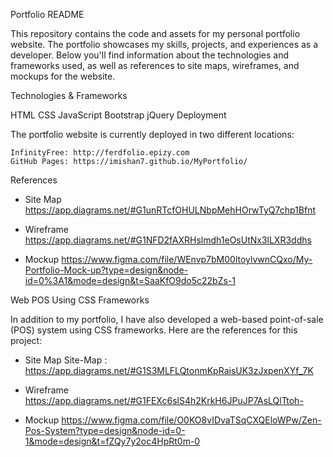    Portfolio README

This repository contains the code and assets for my personal portfolio website. 
The portfolio showcases my skills, projects, and experiences as a developer. Below you'll find information about the technologies and frameworks used, as well as references to site maps, wireframes, and mockups for the website.

 Technologies & Frameworks 

   HTML
   CSS
   JavaScript
   Bootstrap
   jQuery
   Deployment

  The portfolio website is currently deployed in two different locations:

    InfinityFree: http://ferdfolio.epizy.com
    GitHub Pages: https://imishan7.github.io/MyPortfolio/


   References

* Site Map
 https://app.diagrams.net/#G1unRTcfOHULNbpMehHOrwTyQ7chp1Bfnt

* Wireframe 
https://app.diagrams.net/#G1NFD2fAXRHslmdh1eOsUtNx3lLXR3ddhs

* Mockup
https://www.figma.com/file/WEnvp7bM00ltoylvwnCQxo/My-Portfolio-Mock-up?type=design&node-id=0%3A1&mode=design&t=SaaKfO9do5c22bZs-1



 Web POS Using CSS Frameworks 

In addition to my portfolio, I have also developed a web-based point-of-sale (POS) 
system using CSS frameworks. Here are the references for this project:

* Site Map
Site-Map : https://app.diagrams.net/#G1S3MLFLQtonmKpRaisUK3zJxpenXYf_7K

* Wireframe
https://app.diagrams.net/#G1FEXc6slS4h2KrkH6JPuJP7AsLQlTtoh-

* Mockup
https://www.figma.com/file/O0KO8vIDvaTSqCXQEloWPw/Zen-Pos-System?type=design&node-id=0-1&mode=design&t=fZQy7y2oc4HpRt0m-0
